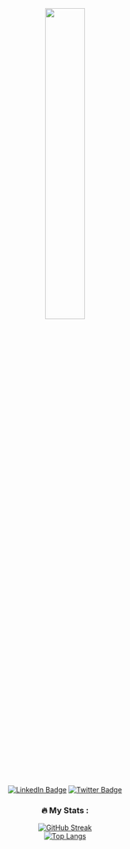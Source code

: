 <div align="center">
<img src="https://media3.giphy.com/media/v1.Y2lkPTc5MGI3NjExNmI3NzkwNDQ0OWVkNjJiZWZhYTkzNTM2NDViMWI2ZTRlYTE5YTdhNiZjdD1z/124rIiBX0Kh5Cw/giphy.gif"  width="40%">
<div id="badges">
  <a href="https://www.linkedin.com/in/diegoparranava"  target="_blank"><img src="https://img.shields.io/badge/LinkedIn-blue?style=for-the-badge&logo=linkedin&logoColor=white" alt="LinkedIn Badge"/></a>
  <a href="https://twitter.com/DmParra16"  target="_blank"><img src="https://img.shields.io/badge/Twitter-blue?style=for-the-badge&logo=twitter&logoColor=white" alt="Twitter Badge"/></a>
  <br/>
  <img src="https://komarev.com/ghpvc/?username=0bCdian&style=flat-square&color=blue" alt=""/>

### :fire: My Stats :
[![GitHub Streak](https://github-readme-streak-stats-eight.vercel.app/?user=0bCdian)]()
<br/>
[![Top Langs](https://github-readme-stats.vercel.app/api/top-langs/?username=0bCdian&layout=compact&theme=vision-friendly-dark)](https://github.com/anuraghazra/github-readme-stats)
